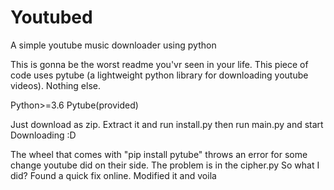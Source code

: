 # Youtubed
A simple youtube music downloader using python


This is gonna be the worst readme you'vr seen in your life.
This piece of code uses pytube (a lightweight python library for downloading youtube videos). Nothing else.


Python>=3.6
Pytube(provided)


Just download as zip. Extract it and run install.py then run main.py and start Downloading :D


The wheel that comes with "pip install pytube" throws an error for some change youtube did on their side. The problem is in the cipher.py
So what I did? Found a quick fix online. Modified it and voila


